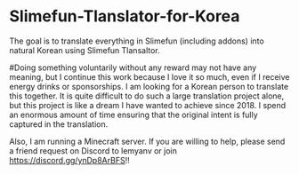 # Slimefun-Tlanslator-for-Korea
The goal is to translate everything in Slimefun (including addons) into natural Korean using Slimefun Tlansaltor.


#Doing something voluntarily without any reward may not have any meaning, but I continue this work because I love it so much, even if I receive energy drinks or sponsorships. I am looking for a Korean person to translate this together. It is quite difficult to do such a large translation project alone, but this project is like a dream I have wanted to achieve since 2018. I spend an enormous amount of time ensuring that the original intent is fully captured in the translation.

Also, I am running a Minecraft server.
If you are willing to help, please send a friend request on Discord to lemyanv or join https://discord.gg/ynDp8ArBFS!!
